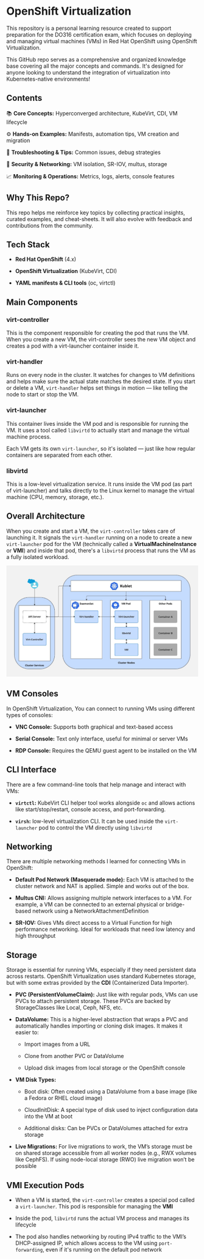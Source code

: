 # OpenShift Virtualization

This repository is a personal learning resource created to support preparation for the DO316 certification exam, which focuses on deploying and managing virtual machines (VMs) in Red Hat OpenShift using OpenShift Virtualization.

This GitHub repo serves as a comprehensive and organized knowledge base covering all the major concepts and commands. It's designed for anyone looking to understand the integration of virtualization into Kubernetes-native environments!

## Contents

📚 **Core Concepts:** Hyperconverged architecture, KubeVirt, CDI, VM lifecycle

⚙️ **Hands-on Examples:** Manifests, automation tips, VM creation and migration

🧪 **Troubleshooting & Tips:** Common issues, debug strategies

🔐 **Security & Networking:** VM isolation, SR-IOV, multus, storage

📈 **Monitoring & Operations:** Metrics, logs, alerts, console features

## Why This Repo?

This repo helps me reinforce key topics by collecting practical insights, curated examples, and cheat-sheets. It will also evolve with feedback and contributions from the community.

## Tech Stack

- **Red Hat OpenShift** (4.x)

- **OpenShift Virtualization** (KubeVirt, CDI)

- **YAML manifests & CLI tools** (oc, virtctl)

## Main Components

### virt-controller

This is the component responsible for creating the pod that runs the VM.
When you create a new VM, the virt-controller sees the new VM object and creates a pod with a virt-launcher container inside it.

### virt-handler

Runs on every node in the cluster. It watches for changes to VM definitions and helps make sure the actual state matches the desired state.
If you start or delete a VM, `virt-handler` helps set things in motion — like telling the node to start or stop the VM.

### virt-launcher

This container lives inside the VM pod and is responsible for running the VM. It uses a tool called `libvirtd` to actually start and manage the virtual machine process.

Each VM gets its own `virt-launcher`, so it's isolated — just like how regular containers are separated from each other.

### libvirtd

This is a low-level virtualization service. It runs inside the VM pod (as part of virt-launcher) and talks directly to the Linux kernel to manage the virtual machine (CPU, memory, storage, etc.).

## Overall Architecture

When you create and start a VM, the `virt-controller` takes care of launching it. It signals the `virt-handler` running on a node to create a new `virt-launcher` pod for the VM (technically called a **VirtualMachineInstance** or **VMI**) and inside that pod, there's a `libvirtd` process that runs the VM as a fully isolated workload.

![CNV architecture](images/architectural-overview.jpg)

## VM Consoles

In OpenShift Virtualization, You can connect to running VMs using different types of consoles:

- **VNC Console:** Supports both graphical and text-based access

- **Serial Console:** Text only interface, useful for minimal or server VMs

- **RDP Console:** Requires the QEMU guest agent to be installed on the VM

## CLI Interface

There are a few command-line tools that help manage and interact with VMs:

- **`virtctl`:** KubeVirt CLI helper tool works alongside `oc` and allows actions like start/stop/restart, console access, and port-forwarding.

- **`virsh`:** low-level virtualization CLI. It can be used inside the `virt-launcher` pod to control the VM directly using `libvirtd`

## Networking

There are multiple networking methods I learned for connecting VMs in OpenShift:

- **Default Pod Network (Masquerade mode):** Each VM is attached to the cluster network and NAT is applied. Simple and works out of the box.

- **Multus CNI:** Allows assigning multiple network interfaces to a VM. For example, a VM can be connected to an external physical or bridge-based network using a NetworkAttachmentDefinition

- **SR-IOV:** Gives VMs direct access to a Virtual Function for high performance networking. Ideal for workloads that need low latency and high throughput

## Storage

Storage is essential for running VMs, especially if they need persistent data across restarts. OpenShift Virtualization uses standard Kubernetes storage, but with some extras provided by the **CDI** (Containerized Data Importer).

- **PVC (PersistentVolumeClaim):** Just like with regular pods, VMs can use PVCs to attach persistent storage. These PVCs are backed by StorageClasses like Local, Ceph, NFS, etc.

- **DataVolume:** This is a higher-level abstraction that wraps a PVC and automatically handles importing or cloning disk images. It makes it easier to:

  - Import images from a URL

  - Clone from another PVC or DataVolume

  - Upload disk images from local storage or the OpenShift console

- **VM Disk Types:**

  - Boot disk: Often created using a DataVolume from a base image (like a Fedora or RHEL cloud image)

  - CloudInitDisk: A special type of disk used to inject configuration data into the VM at boot

  - Additional disks: Can be PVCs or DataVolumes attached for extra storage

- **Live Migrations:** For live migrations to work, the VM’s storage must be on shared storage accessible from all worker nodes (e.g., RWX volumes like CephFS). If using node-local storage (RWO) live migration won’t be possible

## VMI Execution Pods

- When a VM is started, the `virt-controller` creates a special pod called a `virt-launcher`. This pod is responsible for managing the **VMI**

- Inside the pod, `libvirtd` runs the actual VM process and manages its lifecycle

- The pod also handles networking by routing IPv4 traffic to the VMI’s DHCP-assigned IP, which allows access to the VM using `port-forwarding`, even if it's running on the default pod network
